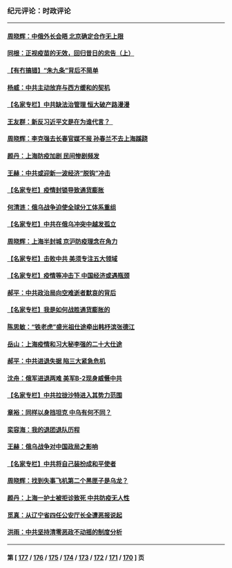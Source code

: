 ### 纪元评论：时政评论
---
#### [周晓辉：中俄外长会晤 北京确定合作无上限](../../pages/nsc1025/n13686646.md) 
#### [同根：正视疫苗的无效，回归昔日的忠告（上）](../../pages/nsc1025/n13685753.md) 
#### [【有冇搞错】“朱九条”背后不简单](../../pages/nsc1025/n13684635.md) 
#### [杨威：中共主动放弃与西方缓和的契机](../../pages/nsc1025/n13685042.md) 
#### [【名家专栏】中共缺法治管理 恒大破产路漫漫](../../pages/nsc1025/n13683523.md) 
#### [王友群：新反习近平文是在为谁代言？  ](../../pages/nsc1025/n13684409.md) 
#### [周晓辉：李克强去长春官媒不报 孙春兰不去上海蹊跷](../../pages/nsc1025/n13683831.md) 
#### [颜丹：上海防疫加剧 民间惨剧频发](../../pages/nsc1025/n13683705.md) 
#### [王赫：中共或迎新一波经济“脱钩”冲击](../../pages/nsc1025/n13682064.md) 
#### [【名家专栏】疫情封锁导致通货膨胀](../../pages/nsc1025/n13681328.md) 
#### [何清涟：俄乌战争迫使全球分工体系重组](../../pages/nsc1025/n13681934.md) 
#### [【名家专栏】中共在俄乌冲突中越发孤立](../../pages/nsc1025/n13681024.md) 
#### [周晓辉：上海半封城 京沪防疫理念在角力](../../pages/nsc1025/n13679423.md) 
#### [【名家专栏】击败中共 美须专注五大领域](../../pages/nsc1025/n13679833.md) 
#### [【名家专栏】疫情等冲击下 中国经济或遇瓶颈](../../pages/nsc1025/n13677200.md) 
#### [郝平：中共政治局向空难逝者默哀的背后](../../pages/nsc1025/n13679346.md) 
#### [【名家专栏】我是如何战胜通货膨胀的](../../pages/nsc1025/n13678858.md) 
#### [陈思敏：“铁老虎”盛光祖仕途牵出韩杼滨张德江](../../pages/nsc1025/n13678330.md) 
#### [岳山：上海疫情和习大秘李强的二十大仕途](../../pages/nsc1025/n13676710.md) 
#### [郝平：中共进退失据 陷三大紧急危机](../../pages/nsc1025/n13676442.md) 
#### [沈舟：俄军进退两难 美军B-2现身威慑中共](../../pages/nsc1025/n13675516.md) 
#### [【名家专栏】中共拉拢沙特进入其势力范围](../../pages/nsc1025/n13676387.md) 
#### [章裕：同样以身挡坦克 中乌有何不同？](../../pages/nsc1025/n13675954.md) 
#### [栾容海：我的退团退队历程](../../pages/nsc1025/n13675592.md) 
#### [王赫：俄乌战争对中国政局之影响](../../pages/nsc1025/n13675389.md) 
#### [【名家专栏】中共将自己装扮成和平使者](../../pages/nsc1025/n13674703.md) 
#### [周晓辉：找到失事飞机第二个黑匣子是乌龙？](../../pages/nsc1025/n13674842.md) 
#### [颜丹：上海一护士被拒诊致死 中共防疫无人性](../../pages/nsc1025/n13674805.md) 
#### [觅真：从辽宁省四任公安厅长全遭恶报说起](../../pages/nsc1025/n13674206.md) 
#### [洪雨：中共坚持清零恶政不动摇的制度分析](../../pages/nsc1025/n13674074.md) 

---
#### 第 [ [177](./177.md) / [176](./176.md) / [175](./175.md) / [174](./174.md) / [173](./173.md) / [172](./172.md) / [171](./171.md) / [170](./170.md) ] 页
